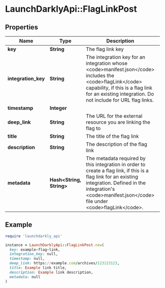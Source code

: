 # LaunchDarklyApi::FlagLinkPost

## Properties

| Name | Type | Description | Notes |
| ---- | ---- | ----------- | ----- |
| **key** | **String** | The flag link key | [optional] |
| **integration_key** | **String** | The integration key for an integration whose &lt;code&gt;manifest.json&lt;/code&gt; includes the &lt;code&gt;flagLink&lt;/code&gt; capability, if this is a flag link for an existing integration. Do not include for URL flag links. | [optional] |
| **timestamp** | **Integer** |  | [optional] |
| **deep_link** | **String** | The URL for the external resource you are linking the flag to | [optional] |
| **title** | **String** | The title of the flag link | [optional] |
| **description** | **String** | The description of the flag link | [optional] |
| **metadata** | **Hash&lt;String, String&gt;** | The metadata required by this integration in order to create a flag link, if this is a flag link for an existing integration. Defined in the integration&#39;s &lt;code&gt;manifest.json&lt;/code&gt; file under &lt;code&gt;flagLink&lt;/code&gt;. | [optional] |

## Example

```ruby
require 'launchdarkly_api'

instance = LaunchDarklyApi::FlagLinkPost.new(
  key: example-flag-link,
  integration_key: null,
  timestamp: null,
  deep_link: https://example.com/archives/123123123,
  title: Example link title,
  description: Example link description,
  metadata: null
)
```

